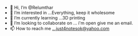 - 👋 Hi, I’m @Relumthar
- 👀 I’m interested in ...Everything, keep it wholesome
- 🌱 I’m currently learning ...3D printing
- 💞️ I’m looking to collaborate on ... i'm open give me an email. 
- 📫 How to reach me ...just4notesok@yahoo.com

<!---
Relumthar/Relumthar is a ✨ special ✨ repository because its `README.md` (this file) appears on your GitHub profile.
You can click the Preview link to take a look at your changes.
--->
